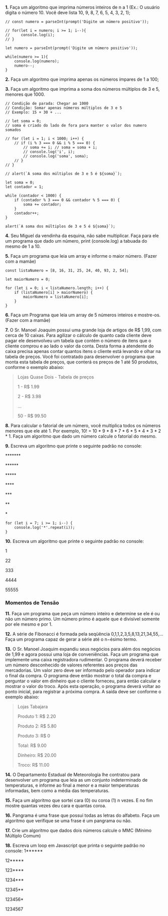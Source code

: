 **1.** Faça um algoritmo que imprima números inteiros de n a 1 (Ex.: O usuário digita o número 10. Você deve lista 10, 9, 8, 7, 6, 5, 4, 3, 2, 1);
```
// const numero = parseInt(prompt('Digite um número positivo'));

// for(let i = numero; i >= 1; i--){
//     console.log(i);
// }

let numero = parseInt(prompt('Digite um número positivo'));

while(numero >= 1){
    console.log(numero);
    numero--;
}
```

**2.** Faça um algoritmo que imprima apenas os números ímpares de 1 a 100;

**3.** Faça um algoritmo que imprima a soma dos números múltiplos de 3 e 5, menores que 1000.
```
// Condição de parada: Chegar ao 1000
// Condição: Somar apenas números múltiplos de 3 e 5
// Exemplo: 15 + 30 + ...

// let soma = 0;
// soma é criado do lado de fora para manter o valor dos numero somados

// for (let i = 1; i < 1000; i++) {     
    // if (i % 3 === 0 && i % 5 === 0) {
        // soma += i; // soma = soma + i;
        // console.log('i', i);
        // console.log('soma', soma);
    // }
// }

// alert(`A soma dos múltiplos de 3 e 5 é ${soma}`);

let soma = 0;
let contador = 1;

while (contador < 1000) {
    if (contador % 3 === 0 && contador % 5 === 0) {
        soma += contador;        
    }
    contador++;
}

alert(`A soma dos múltiplos de 3 e 5 é ${soma}`);
```

**4.** Seu Miguel da vendinha da esquina, não sabe multiplicar. Faça para ele um programa que dado um número, print (console.log) a tabuada do mesmo de 1 a 10.

**5.** Faça um programa que leia um array e informe o maior número. (Fazer com a mamãe)
```
const listaNumero = [8, 16, 31, 25, 24, 40, 93, 2, 54];

let maiorNumero = 0;

for (let i = 0; i < listaNumero.length; i++) {
    if (listaNumero[i] > maiorNumero) {
        maiorNumero = listaNumero[i];
    }
}
```

**6.** Faça um Programa que leia um array de 5 números inteiros e mostre-os. (Fazer com a mamãe)

**7.** O Sr. Manoel Joaquim possui uma grande loja de artigos de R$ 1,99, com cerca de 10 caixas. Para agilizar o cálculo de quanto cada cliente deve pagar ele desenvolveu um tabela que contém o número de itens que o cliente comprou e ao lado o valor da conta. Desta forma a atendente do caixa precisa apenas contar quantos itens o cliente está levando e olhar na tabela de preços. Você foi contratado para desenvolver o programa que monta esta tabela de preços, que conterá os preços de 1 até 50 produtos, conforme o exemplo abaixo:

> Lojas Quase Dois - Tabela de preços
>
>
>1 - R$ 1.99
>
>2 - R$ 3.98
>
>...
>
>50 - R$ 99.50

**8.** Para calcular o fatorial de um número, você multiplica todos os números menores que ele até 1. Por exemplo, 10! = 10 * 9 * 8 * 7 * 6 * 5 * 4 * 3 * 2 * 1. Faça um algoritmo que dado um número calcule o fatorial do mesmo.

**9.** Escreva um algoritmo que printe o seguinte padrão no console:

\*\*\*\*\*\*\*

\*\*\*\*\*\*

\*\*\*\*\*

\*\*\*\*

\*\*\*

\*\*

\*

```
for (let i = 7; i >= 1; i--) {
    console.log('*'.repeat(i));
}
```

**10.** Escreva um algoritmo que printe o seguinte padrão no console:

1

22

333

4444

55555

### Momentos de Tensão

**11.** Faça um programa que peça um número inteiro e determine se ele é ou não um número primo. Um número primo é aquele que é divisível somente por ele mesmo e por 1.

**12.** A série de Fibonacci é formada pela seqüência 0,1,1,2,3,5,8,13,21,34,55,... Faça um programa capaz de gerar a série até o n−ésimo termo.

**13.** O Sr. Manoel Joaquim expandiu seus negócios para além dos negócios de 1,99 e agora possui uma loja de conveniências. Faça um programa que implemente uma caixa registradora rudimentar. O programa deverá receber um número desconhecido de valores referentes aos preços das mercadorias. Um valor zero deve ser informado pelo operador para indicar o final da compra. O programa deve então mostrar o total da compra e perguntar o valor em dinheiro que o cliente forneceu, para então calcular e mostrar o valor do troco. Após esta operação, o programa deverá voltar ao ponto inicial, para registrar a próxima compra. A saída deve ser conforme o exemplo abaixo:

>Lojas Tabajara 
>
>Produto 1: R$ 2.20
>
>Produto 2: R$ 5.80
>
>Produto 3: R$ 0
>
>Total: R$ 9.00
>
>Dinheiro: R$ 20.00
>
>Troco: R$ 11.00

**14.** O Departamento Estadual de Meteorologia lhe contratou para desenvolver um programa que leia as um conjunto indeterminado de temperaturas, e informe ao final a menor e a maior temperaturas informadas, bem como a média das temperaturas.

**15.** Faça um algoritmo que sortei cara (0) ou coroa (1) n vezes. E no fim mostre quantas vezes deu cara e quantas coroa.

**16.** Pangrama é uma frase que possui todas as letras do alfabeto. Faça um algoritmo que verifique se uma frase é um pangrama ou não.

**17.** Crie um algoritmo que dados dois números calcule o MMC (Mínimo Múltiplo Comum)

**18.** Escreva um loop em Javascript que printa o seguinte padrão no console:
1******

12*****

123****

1234***

12345**

123456*

1234567

